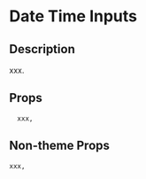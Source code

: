 # Date Time Inputs

## Description

xxx.

## Props

```
  xxx,
  ```

  ## Non-theme Props

  ```
  xxx,
  ```
